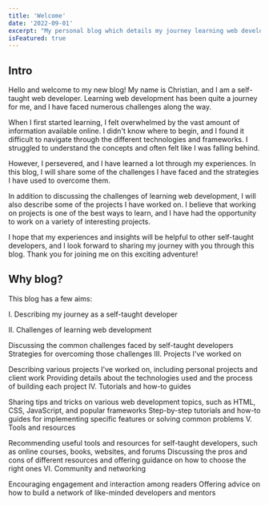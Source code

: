 ```yaml
---
title: 'Welcome'
date: '2022-09-01'
excerpt: "My personal blog which details my journey learning web development."
isFeatured: true
---
```

## Intro

Hello and welcome to my new blog! My name is Christian, and I am a self-taught web developer. Learning web development has been quite a journey for me, and I have faced numerous challenges along the way.

When I first started learning, I felt overwhelmed by the vast amount of information available online. I didn't know where to begin, and I found it difficult to navigate through the different technologies and frameworks. I struggled to understand the concepts and often felt like I was falling behind.

However, I persevered, and I have learned a lot through my experiences. In this blog, I will share some of the challenges I have faced and the strategies I have used to overcome them.

In addition to discussing the challenges of learning web development, I will also describe some of the projects I have worked on. I believe that working on projects is one of the best ways to learn, and I have had the opportunity to work on a variety of interesting projects.

I hope that my experiences and insights will be helpful to other self-taught developers, and I look forward to sharing my journey with you through this blog. Thank you for joining me on this exciting adventure!

## Why blog?

This blog has a few aims:

I. Describing my journey as a self-taught developer

II. Challenges of learning web development

Discussing the common challenges faced by self-taught developers
Strategies for overcoming those challenges
III. Projects I've worked on

Describing various projects I've worked on, including personal projects and client work
Providing details about the technologies used and the process of building each project
IV. Tutorials and how-to guides

Sharing tips and tricks on various web development topics, such as HTML, CSS, JavaScript, and popular frameworks
Step-by-step tutorials and how-to guides for implementing specific features or solving common problems
V. Tools and resources

Recommending useful tools and resources for self-taught developers, such as online courses, books, websites, and forums
Discussing the pros and cons of different resources and offering guidance on how to choose the right ones
VI. Community and networking

Encouraging engagement and interaction among readers
Offering advice on how to build a network of like-minded developers and mentors

